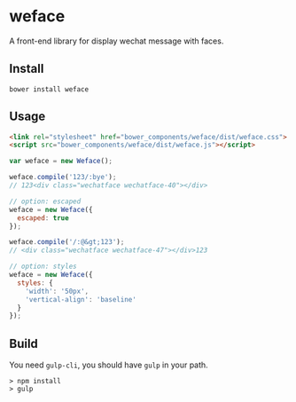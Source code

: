 # weface
A front-end library for display wechat message with faces.

## Install

```
bower install weface
```

## Usage

```html
<link rel="stylesheet" href="bower_components/weface/dist/weface.css">
<script src="bower_components/weface/dist/weface.js"></script>
```

```javascript
var weface = new Weface();

weface.compile('123/:bye');
// 123<div class="wechatface wechatface-40"></div>

// option: escaped
weface = new Weface({
  escaped: true
});

weface.compile('/:@&gt;123');
// <div class="wechatface wechatface-47"></div>123

// option: styles
weface = new Weface({
  styles: {
    'width': '50px',
    'vertical-align': 'baseline'
  }
});
```

## Build

You need `gulp-cli`, you should have `gulp` in your path.

```
> npm install
> gulp
```
